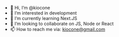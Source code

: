 - 👋 Hi, I’m @kiocone
- 👀 I’m interested in development
- 🌱 I’m currently learning Next.JS
- 💞️ I’m looking to collaborate on JS, Node or React
- 📫 How to reach me via: kiocone@gmail.com

<!---
kiocone/kiocone is a ✨ special ✨ repository because its `README.md` (this file) appears on your GitHub profile.
You can click the Preview link to take a look at your changes.
--->
